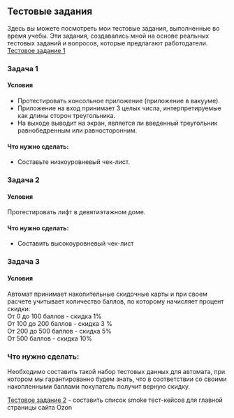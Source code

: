 ## Тестовые задания
Здесь вы можете посмотреть мои тестовые задания, выполненные во время учебы.
Эти задания, создавались мной на основе реальных тестовых заданий и вопросов, которые предлагают работодатели.\
[Тестовое задание 1](https://github.com/TanyaAnissimova/test-tasks/tree/9cbd04131dd70ad0119bf332386f64f27e09764f/%D0%A2%D0%97%201)
### Задача 1
#### Условия
* Протестировать консольное приложение (приложение в вакууме).
* Приложение на вход принимает 3 целых числа, интерпретируемые как длины сторон треугольника.
* На выходе выводит на экран, является ли введенный треугольник равнобедренным или равносторонним.
#### Что нужно сделать:
* Составьте низкоуровневый чек-лист. 
### Задача 2
#### Условия
Протестировать лифт в девятиэтажном доме.
#### Что нужно сделать:
* Составить высокоуровневый чек-лист
### Задача 3
#### Условия
Автомат принимает накопительные скидочные карты и при своем расчете учитывает количество баллов, по которому начисляет процент скидки:\
От 0 до 100 баллов - скидка 1%\
От 100 до 200 баллов - скидка 3 %\
От 200 до 500 баллов - скидка 5%\
От 500 баллов - скидка 10%
### Что нужно сделать:
Необходимо составить такой набор тестовых данных для автомата, при котором мы гарантированно будем знать, что в соответствии со своими накопленными баллами покупатель получит верную скидку.
 
[Тестовое задание 2](https://github.com/TanyaAnissimova/test-tasks/tree/bbeb05c70ab6cd552c3b462bc6fff3f87a7dd9cd/%D0%A2%D0%97%202) - 
составить список smoke тест-кейсов для главной страницы сайта Ozon


